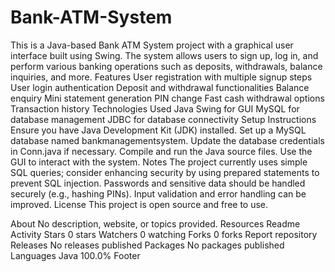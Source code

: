 # Bank-ATM-System
This is a Java-based Bank ATM System project with a graphical user interface built using Swing. The system allows users to sign up, log in, and perform various banking operations such as deposits, withdrawals, balance inquiries, and more.
Features
User registration with multiple signup steps
User login authentication
Deposit and withdrawal functionalities
Balance enquiry
Mini statement generation
PIN change
Fast cash withdrawal options
Transaction history
Technologies Used
Java Swing for GUI
MySQL for database management
JDBC for database connectivity
Setup Instructions
Ensure you have Java Development Kit (JDK) installed.
Set up a MySQL database named bankmanagementsystem.
Update the database credentials in Conn.java if necessary.
Compile and run the Java source files.
Use the GUI to interact with the system.
Notes
The project currently uses simple SQL queries; consider enhancing security by using prepared statements to prevent SQL injection.
Passwords and sensitive data should be handled securely (e.g., hashing PINs).
Input validation and error handling can be improved.
License
This project is open source and free to use.

About
No description, website, or topics provided.
Resources
 Readme
 Activity
Stars
 0 stars
Watchers
 0 watching
Forks
 0 forks
Report repository
Releases
No releases published
Packages
No packages published
Languages
Java
100.0%
Footer
